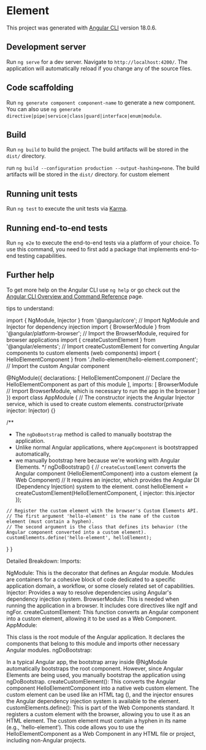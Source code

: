 # Element

This project was generated with [Angular CLI](https://github.com/angular/angular-cli) version 18.0.6.

## Development server

Run `ng serve` for a dev server. Navigate to `http://localhost:4200/`. The application will automatically reload if you change any of the source files.

## Code scaffolding

Run `ng generate component component-name` to generate a new component. You can also use `ng generate directive|pipe|service|class|guard|interface|enum|module`.

## Build

Run `ng build` to build the project. The build artifacts will be stored in the `dist/` directory.

run `ng build --configuration production --output-hashing=none`. The build artifacts will be stored in the `dist/` directory. for custom element

## Running unit tests

Run `ng test` to execute the unit tests via [Karma](https://karma-runner.github.io).

## Running end-to-end tests

Run `ng e2e` to execute the end-to-end tests via a platform of your choice. To use this command, you need to first add a package that implements end-to-end testing capabilities.

## Further help

To get more help on the Angular CLI use `ng help` or go check out the [Angular CLI Overview and Command Reference](https://angular.dev/tools/cli) page.

tips to understand:

import { NgModule, Injector } from '@angular/core'; // Import NgModule and Injector for dependency injection
import { BrowserModule } from '@angular/platform-browser'; // Import the BrowserModule, required for browser applications
import { createCustomElement } from '@angular/elements'; // Import createCustomElement for converting Angular components to custom elements (web components)
import { HelloElementComponent } from './hello-element/hello-element.component'; // Import the custom Angular component

@NgModule({
  declarations: [
    HelloElementComponent // Declare the HelloElementComponent as part of this module
  ],
  imports: [
    BrowserModule // Import BrowserModule, which is necessary to run the app in the browser
  ]
})
export class AppModule {
  // The constructor injects the Angular Injector service, which is used to create custom elements.
  constructor(private injector: Injector) {}

  /**
   * The `ngDoBootstrap` method is called to manually bootstrap the application.
   * Unlike normal Angular applications, where `AppComponent` is bootstrapped automatically,
   * we manually bootstrap here because we're working with Angular Elements.
   */
  ngDoBootstrap() {
    // `createCustomElement` converts the Angular component (HelloElementComponent) into a custom element (a Web Component)
    // It requires an injector, which provides the Angular DI (Dependency Injection) system to the element.
    const helloElement = createCustomElement(HelloElementComponent, { injector: this.injector });

    // Register the custom element with the browser's Custom Elements API.
    // The first argument 'hello-element' is the name of the custom element (must contain a hyphen).
    // The second argument is the class that defines its behavior (the Angular component converted into a custom element).
    customElements.define('hello-element', helloElement);
  }
}



Detailed Breakdown:
Imports:

NgModule: This is the decorator that defines an Angular module. Modules are containers for a cohesive block of code dedicated to a specific application domain, a workflow, or some closely related set of capabilities.
Injector: Provides a way to resolve dependencies using Angular's dependency injection system.
BrowserModule: This is needed when running the application in a browser. It includes core directives like ngIf and ngFor.
createCustomElement: This function converts an Angular component into a custom element, allowing it to be used as a Web Component.
AppModule:

This class is the root module of the Angular application. It declares the components that belong to this module and imports other necessary Angular modules.
ngDoBootstrap:

In a typical Angular app, the bootstrap array inside @NgModule automatically bootstraps the root component. However, since Angular Elements are being used, you manually bootstrap the application using ngDoBootstrap.
createCustomElement(): This converts the Angular component HelloElementComponent into a native web custom element. The custom element can be used like an HTML tag (<hello-element>), and the injector ensures the Angular dependency injection system is available to the element.
customElements.define(): This is part of the Web Components standard. It registers a custom element with the browser, allowing you to use it as an HTML element. The custom element must contain a hyphen in its name (e.g., 'hello-element').
This code allows you to use the HelloElementComponent as a Web Component in any HTML file or project, including non-Angular projects.
